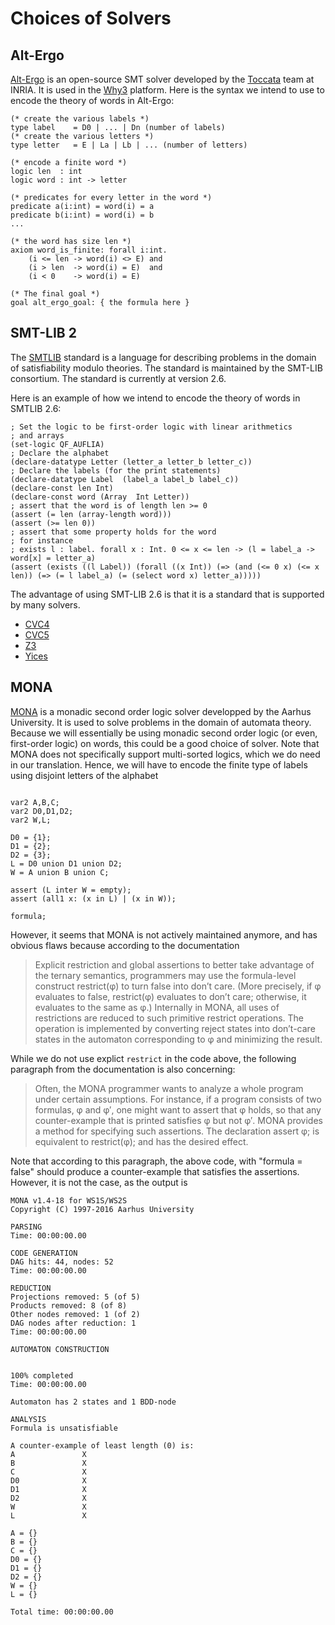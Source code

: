 # Choices of Solvers

## Alt-Ergo

[Alt-Ergo] is an open-source SMT solver developed by the [Toccata] team at
INRIA. It is used in the [Why3] platform.
Here is the syntax we intend to use to encode the theory of words in Alt-Ergo:

```alt-ergo
(* create the various labels *)
type label    = D0 | ... | Dn (number of labels)
(* create the various letters *)
type letter   = E | La | Lb | ... (number of letters)

(* encode a finite word *)
logic len  : int
logic word : int -> letter

(* predicates for every letter in the word *)
predicate a(i:int) = word(i) = a
predicate b(i:int) = word(i) = b
...

(* the word has size len *)
axiom word_is_finite: forall i:int.
    (i <= len -> word(i) <> E) and
    (i > len  -> word(i) = E)  and
    (i < 0    -> word(i) = E)

(* The final goal *)
goal alt_ergo_goal: { the formula here }
```

[Alt-Ergo]: https://alt-ergo.lri.fr/
[Toccata]: https://toccata.lri.fr/
[Why3]: https://why3.lri.fr/

## SMT-LIB 2

The [SMTLIB] standard is a language for describing problems in the domain of
satisfiability modulo theories. The standard is maintained by the SMT-LIB
consortium. The standard is currently at version 2.6.

Here is an example of how we intend to encode the theory of words
in SMTLIB 2.6:

```smtlib
; Set the logic to be first-order logic with linear arithmetics
; and arrays
(set-logic QF_AUFLIA)
; Declare the alphabet 
(declare-datatype Letter (letter_a letter_b letter_c))
; Declare the labels (for the print statements)
(declare-datatype Label  (label_a label_b label_c))
(declare-const len Int)
(declare-const word (Array  Int Letter))
; assert that the word is of length len >= 0
(assert (= len (array-length word)))
(assert (>= len 0))
; assert that some property holds for the word
; for instance
; exists l : label. forall x : Int. 0 <= x <= len -> (l = label_a -> word[x] = letter_a)
(assert (exists ((l Label)) (forall ((x Int)) (=> (and (<= 0 x) (<= x len)) (=> (= l label_a) (= (select word x) letter_a)))))
```

The advantage of using SMT-LIB 2.6 is that it is a standard that is supported by
many solvers. 

- [CVC4](https://cvc4.github.io/)
- [CVC5](https://cvc5.github.io/)
- [Z3](https://github.com/Z3Prover/z3)
- [Yices](https://yices.csl.sri.com/)

[SMTLIB]: https://smt-lib.org/papers/smt-lib-reference-v2.6-r2021-05-12.pdf


## MONA

[MONA] is a monadic second order logic solver developped by the Aarhus
University. It is used to solve problems in the domain of automata theory.
Because we will essentially be using monadic second order logic (or even,
first-order  logic) on words, this could be a good choice of solver.
Note that MONA does not specifically support multi-sorted logics,
which we do need in our translation. Hence, we will have to encode
the finite type of labels using disjoint letters of the alphabet

```mona

var2 A,B,C;
var2 D0,D1,D2;
var2 W,L;

D0 = {1};
D1 = {2};
D2 = {3};
L = D0 union D1 union D2;
W = A union B union C;

assert (L inter W = empty);
assert (all1 x: (x in L) | (x in W));

formula;
```

However, it seems that MONA is not actively maintained anymore, and has obvious
flaws because according to the documentation 

> Explicit restriction and global assertions to better take advantage of the
> ternary semantics, programmers may use the formula-level construct
> restrict(φ) to turn false into don’t care. (More precisely, if φ evaluates to
> false, restrict(φ) evaluates to don’t care; otherwise, it evaluates to the same
> as φ.) Internally in MONA, all uses of restrictions are reduced to such
> primitive restrict operations. The operation is implemented by converting
> reject states into don’t-care states in the automaton corresponding to φ and
> minimizing the result. 

While we do not use explict `restrict` in the code above, the following
paragraph from the documentation is also concerning:

> Often, the MONA programmer wants to analyze a whole
> program under certain assumptions. For instance, if a program consists of two
> formulas, φ and φ′, one might want to assert that φ holds, so that any
> counter-example that is printed satisfies φ but not φ′. MONA provides a method
> for specifying such assertions. The declaration assert φ; is equivalent to
> restrict(φ); and has the desired effect.

Note that according to this paragraph,
the above code, with "formula = false" should produce a counter-example
that satisfies the assertions. However, it is not the case, as the
output is 

```
MONA v1.4-18 for WS1S/WS2S
Copyright (C) 1997-2016 Aarhus University

PARSING
Time: 00:00:00.00

CODE GENERATION
DAG hits: 44, nodes: 52
Time: 00:00:00.00

REDUCTION
Projections removed: 5 (of 5)
Products removed: 8 (of 8)
Other nodes removed: 1 (of 2)
DAG nodes after reduction: 1
Time: 00:00:00.00

AUTOMATON CONSTRUCTION

                                                                            
100% completed                                                                         
Time: 00:00:00.00

Automaton has 2 states and 1 BDD-node

ANALYSIS
Formula is unsatisfiable

A counter-example of least length (0) is:
A               X 
B               X 
C               X 
D0              X 
D1              X 
D2              X 
W               X 
L               X 

A = {}
B = {}
C = {}
D0 = {}
D1 = {}
D2 = {}
W = {}
L = {}

Total time: 00:00:00.00
```

[MONA]: https://github.com/cs-au-dk/MONA



